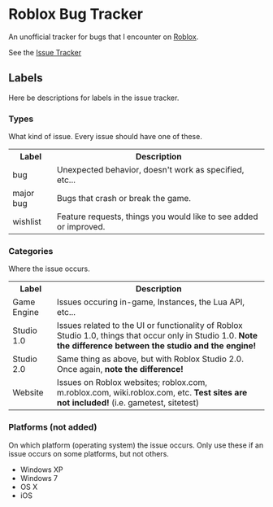 # Roblox Bug Tracker

An unofficial tracker for bugs that I encounter on [Roblox](www.roblox.com).

See the [Issue Tracker](https://github.com/Anaminus/roblox-bug-tracker/issues)

## Labels
Here be descriptions for labels in the issue tracker.

### Types
What kind of issue. Every issue should have one of these.
<table>
<tr><th>Label</th><th>Description</th></tr>
<tr><td> bug </td><td>Unexpected behavior, doesn't work as specified, etc...</td></tr>
<tr><td> major bug </td><td>Bugs that crash or break the game.</td></tr>
<tr><td> wishlist </td><td>Feature requests, things you would like to see added or improved.</td></tr>
</table>

### Categories
Where the issue occurs.
<table>
<tr><th>Label</th><th>Description</th></tr>
<tr><td> Game Engine </td><td>Issues occuring in-game, Instances, the Lua API, etc...</td></tr>
<tr><td> Studio 1.0 </td><td>Issues related to the UI or functionality of Roblox Studio 1.0, things that occur only in Studio 1.0. <b>Note the difference between the studio and the engine!</b></td></tr>
<tr><td> Studio 2.0 </td><td>Same thing as above, but with Roblox Studio 2.0. Once again, <b>note the difference!</b></td></tr>
<tr><td> Website </td><td>Issues on Roblox websites; roblox.com, m.roblox.com, wiki.roblox.com, etc. <b>Test sites are not included!</b> (i.e. gametest, sitetest)</td></tr>
</table>

### Platforms (not added)
On which platform (operating system) the issue occurs. Only use these if an issue occurs on some platforms, but not others.
- Windows XP
- Windows 7
- OS X
- iOS
